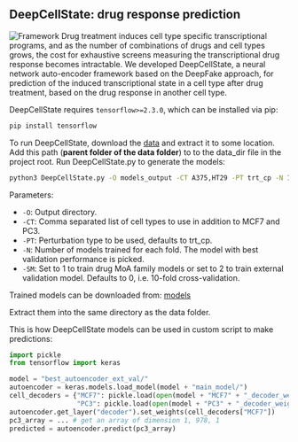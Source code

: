 ## DeepCellState: drug response prediction
![Framework](framework.png)
Drug treatment induces cell type specific transcriptional programs, and as the number of combinations of drugs and cell types grows, the cost for exhaustive screens measuring the transcriptional drug response becomes intractable. We developed DeepCellState, a neural network auto-encoder framework based on the DeepFake approach, for prediction of the induced transcriptional state in a cell type after drug treatment, based on the drug response in another cell type.

DeepCellState requires ```tensorflow>=2.3.0```, which can be installed via pip:
```sh
pip install tensorflow
```

To run DeepCellState, download the [data](https://www.dropbox.com/s/dluxw8zryh1hoyf/DeepCellState_data.zip?dl=1) and extract it to some location. Add this path (**parent folder of the data folder**) to to the data_dir file in the project root. 
Run DeepCellState.py to generate the models:
```sh
python3 DeepCellState.py -O models_output -CT A375,HT29 -PT trt_cp -N 1 -SM 0
```
Parameters:
- ```-O```: Output directory.
- ```-CT```: Comma separated list of cell types to use in addition to MCF7 and PC3.
- ```-PT```: Perturbation type to be used, defaults to trt_cp. 
- ```-N```: Number of models trained for each fold. The model with best validation performance is picked.
- ```-SM```: Set to 1 to train drug MoA family models or set to 2 to train external validation model. Defaults to 0, i.e. 10-fold cross-validation.

Trained models can be downloaded from:
[models](https://www.dropbox.com/s/7c77tzxaefhom2d/DeepCellState_models.zip?dl=1)

Extract them into the same directory as the data folder. 

This is how DeepCellState models can be used in custom script to make predictions:

```python
import pickle
from tensorflow import keras

model = "best_autoencoder_ext_val/"
autoencoder = keras.models.load_model(model + "main_model/")
cell_decoders = {"MCF7": pickle.load(open(model + "MCF7" + "_decoder_weights", "rb")),
                 "PC3": pickle.load(open(model + "PC3" + "_decoder_weights", "rb"))}
autoencoder.get_layer("decoder").set_weights(cell_decoders["MCF7"])
pc3_array = ... # get an array of dimension 1, 978, 1
predicted = autoencoder.predict(pc3_array) 
```

